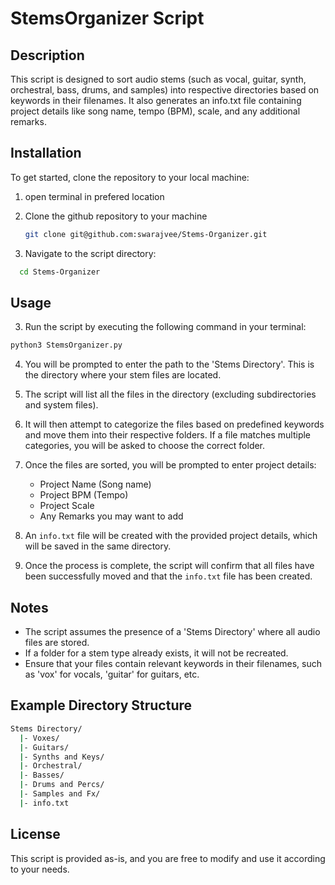 # StemsOrganizer Script

## Description
This script is designed to sort audio stems (such as vocal, guitar, synth, orchestral, bass, drums, and samples) into respective directories based on keywords in their filenames. It also generates an info.txt file containing project details like song name, tempo (BPM), scale, and any additional remarks.

## Installation

To get started, clone the repository to your local machine:
1. open terminal in prefered location
2. Clone the github repository to your machine
   ```sh
   git clone git@github.com:swarajvee/Stems-Organizer.git
   ```

4. Navigate to the script directory:

```sh
  cd Stems-Organizer
```


## Usage

3. Run the script by executing the following command in your terminal:
```sh
python3 StemsOrganizer.py
```

4. You will be prompted to enter the path to the 'Stems Directory'. This is the directory where your stem files are located.

5. The script will list all the files in the directory (excluding subdirectories and system files).

6. It will then attempt to categorize the files based on predefined keywords and move them into their respective folders. If a file matches multiple categories, you will be asked to choose the correct folder.

7. Once the files are sorted, you will be prompted to enter project details:
   - Project Name (Song name)
   - Project BPM (Tempo)
   - Project Scale
   - Any Remarks you may want to add

8. An `info.txt` file will be created with the provided project details, which will be saved in the same directory.

9. Once the process is complete, the script will confirm that all files have been successfully moved and that the `info.txt` file has been created.

## Notes
- The script assumes the presence of a 'Stems Directory' where all audio files are stored.
- If a folder for a stem type already exists, it will not be recreated.
- Ensure that your files contain relevant keywords in their filenames, such as 'vox' for vocals, 'guitar' for guitars, etc.

## Example Directory Structure
```sh
Stems Directory/
  |- Voxes/
  |- Guitars/
  |- Synths and Keys/
  |- Orchestral/
  |- Basses/
  |- Drums and Percs/
  |- Samples and Fx/
  |- info.txt
```

## License
This script is provided as-is, and you are free to modify and use it according to your needs.
